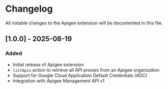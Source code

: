 # Changelog

All notable changes to the Apigee extension will be documented in this file.

## [1.0.0] - 2025-08-19

### Added

- Initial release of Apigee extension
- `listApis` action to retrieve all API proxies from an Apigee organization
- Support for Google Cloud Application Default Credentials (ADC)
- Integration with Apigee Management API v1
